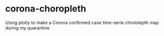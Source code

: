 # corona-choropleth
Using plotly to make a Corona confirmed case time-serie chrololepth map during my quarantine 
